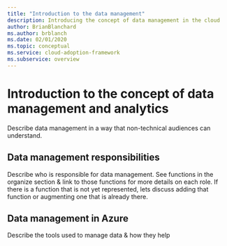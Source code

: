 ```yaml
---
title: "Introduction to the data management"
description: Introducing the concept of data management in the cloud
author: BrianBlanchard
ms.author: brblanch
ms.date: 02/01/2020
ms.topic: conceptual
ms.service: cloud-adoption-framework
ms.subservice: overview
---
```


# Introduction to the concept of data management and analytics

Describe data management in a way that non-technical audiences can understand.

## Data management responsibilities

Describe who is responsible for data management. See functions in the organize section & link to those functions for more details on each role. If there is a function that is not yet represented, lets discuss adding that function or augmenting one that is already there.

## Data management in Azure

Describe the tools used to manage data & how they help
